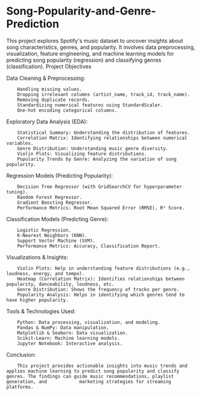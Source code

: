 # Song-Popularity-and-Genre-Prediction
This project explores Spotify's music dataset to uncover insights about song characteristics, genres, and popularity. It involves data preprocessing, visualization, feature engineering, and machine learning models for predicting song popularity (regression) and classifying genres (classification).
Project Objectives

Data Cleaning & Preprocessing:

        Handling missing values.
        Dropping irrelevant columns (artist_name, track_id, track_name).
        Removing duplicate records.
        Standardizing numerical features using StandardScaler.
        One-hot encoding categorical columns.

Exploratory Data Analysis (EDA):
    
        Statistical Summary: Understanding the distribution of features.
        Correlation Matrix: Identifying relationships between numerical variables.
        Genre Distribution: Understanding music genre diversity.
        Violin Plots: Visualizing feature distributions.
        Popularity Trends by Genre: Analyzing the variation of song popularity.

Regression Models (Predicting Popularity):
        
        Decision Tree Regressor (with GridSearchCV for hyperparameter tuning).
        Random Forest Regressor.
        Gradient Boosting Regressor.
        Performance Metrics: Root Mean Squared Error (RMSE), R² Score.
            
Classification Models (Predicting Genre):

        Logistic Regression.
        K-Nearest Neighbors (KNN).
        Support Vector Machine (SVM).
        Performance Metrics: Accuracy, Classification Report.

Visualizations & Insights:

        Violin Plots: Help in understanding feature distributions (e.g., loudness, energy, and tempo).
        Heatmap (Correlation Matrix): Identifies relationships between popularity, danceability, loudness, etc.
        Genre Distribution: Shows the frequency of tracks per genre.
        Popularity Analysis: Helps in identifying which genres tend to have higher popularity.

Tools & Technologies Used:

        Python: Data processing, visualization, and modeling.
        Pandas & NumPy: Data manipulation.
        Matplotlib & Seaborn: Data visualization.
        Scikit-Learn: Machine learning models.
        Jupyter Notebook: Interactive analysis.

Conclusion:

        This project provides actionable insights into music trends and applies machine learning to predict song popularity and classify genres. The findings can guide music recommendations, playlist generation, and            marketing strategies for streaming platforms.
